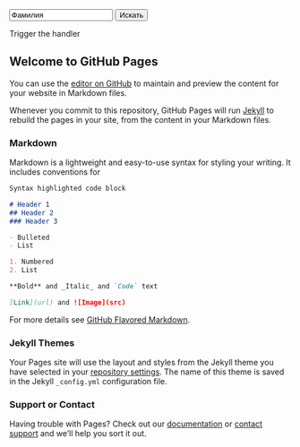 <script src="https://code.jquery.com/jquery-3.2.1.min.js"></script>
<script src="js/demo.js"></script>
 
<div id="text"></div>

<form id="target">
  <input type="text" value="Фамилия">
  <input type="submit" value="Искать">
</form>

<div id="other">
  Trigger the handler
</div>

## Welcome to GitHub Pages

You can use the [editor on GitHub](https://github.com/simpleAndrew/find-people-belarus/edit/gh-pages/index.md) to maintain and preview the content for your website in Markdown files.

Whenever you commit to this repository, GitHub Pages will run [Jekyll](https://jekyllrb.com/) to rebuild the pages in your site, from the content in your Markdown files.

### Markdown

Markdown is a lightweight and easy-to-use syntax for styling your writing. It includes conventions for

```markdown
Syntax highlighted code block

# Header 1
## Header 2
### Header 3

- Bulleted
- List

1. Numbered
2. List

**Bold** and _Italic_ and `Code` text

[Link](url) and ![Image](src)
```

For more details see [GitHub Flavored Markdown](https://guides.github.com/features/mastering-markdown/).

### Jekyll Themes

Your Pages site will use the layout and styles from the Jekyll theme you have selected in your [repository settings](https://github.com/simpleAndrew/find-people-belarus/settings). The name of this theme is saved in the Jekyll `_config.yml` configuration file.

### Support or Contact

Having trouble with Pages? Check out our [documentation](https://docs.github.com/categories/github-pages-basics/) or [contact support](https://github.com/contact) and we’ll help you sort it out.
